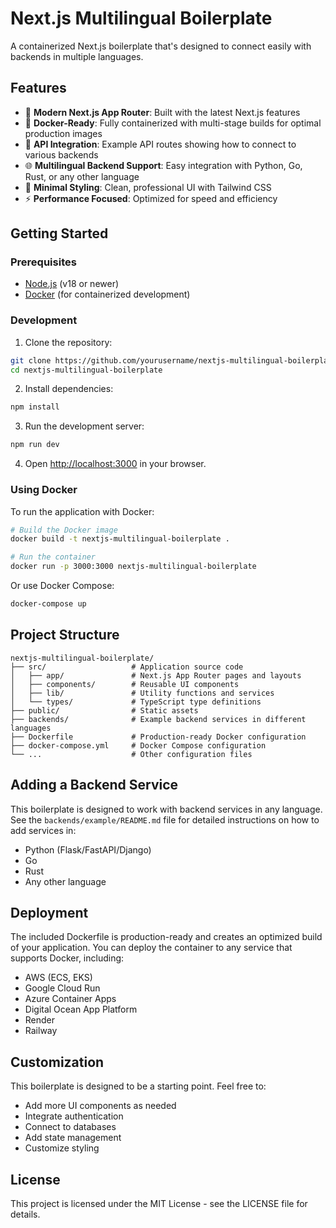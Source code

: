 # Next.js Multilingual Boilerplate

A containerized Next.js boilerplate that's designed to connect easily with backends in multiple languages.

## Features

- 🚀 **Modern Next.js App Router**: Built with the latest Next.js features
- 🐳 **Docker-Ready**: Fully containerized with multi-stage builds for optimal production images
- 🔌 **API Integration**: Example API routes showing how to connect to various backends
- 🌐 **Multilingual Backend Support**: Easy integration with Python, Go, Rust, or any other language
- 🎨 **Minimal Styling**: Clean, professional UI with Tailwind CSS
- ⚡ **Performance Focused**: Optimized for speed and efficiency

## Getting Started

### Prerequisites

- [Node.js](https://nodejs.org/) (v18 or newer)
- [Docker](https://www.docker.com/get-started) (for containerized development)

### Development

1. Clone the repository:

```bash
git clone https://github.com/yourusername/nextjs-multilingual-boilerplate.git
cd nextjs-multilingual-boilerplate
```

2. Install dependencies:

```bash
npm install
```

3. Run the development server:

```bash
npm run dev
```

4. Open [http://localhost:3000](http://localhost:3000) in your browser.

### Using Docker

To run the application with Docker:

```bash
# Build the Docker image
docker build -t nextjs-multilingual-boilerplate .

# Run the container
docker run -p 3000:3000 nextjs-multilingual-boilerplate
```

Or use Docker Compose:

```bash
docker-compose up
```

## Project Structure

```
nextjs-multilingual-boilerplate/
├── src/                   # Application source code
│   ├── app/               # Next.js App Router pages and layouts
│   ├── components/        # Reusable UI components
│   ├── lib/               # Utility functions and services
│   └── types/             # TypeScript type definitions
├── public/                # Static assets
├── backends/              # Example backend services in different languages
├── Dockerfile             # Production-ready Docker configuration
├── docker-compose.yml     # Docker Compose configuration
└── ...                    # Other configuration files
```

## Adding a Backend Service

This boilerplate is designed to work with backend services in any language. See the `backends/example/README.md` file for detailed instructions on how to add services in:

- Python (Flask/FastAPI/Django)
- Go
- Rust
- Any other language

## Deployment

The included Dockerfile is production-ready and creates an optimized build of your application. You can deploy the container to any service that supports Docker, including:

- AWS (ECS, EKS)
- Google Cloud Run
- Azure Container Apps
- Digital Ocean App Platform
- Render
- Railway

## Customization

This boilerplate is designed to be a starting point. Feel free to:

- Add more UI components as needed
- Integrate authentication
- Connect to databases
- Add state management
- Customize styling

## License

This project is licensed under the MIT License - see the LICENSE file for details.